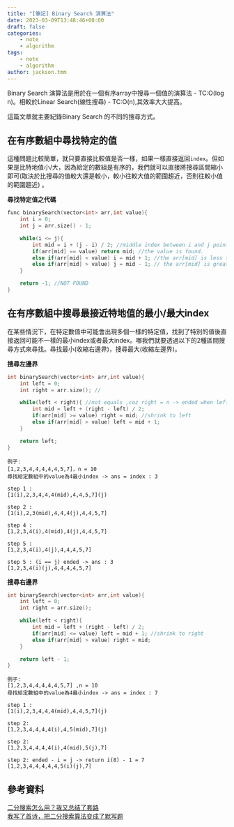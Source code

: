 ```yaml
---
title: "[筆記] Binary Search 演算法"
date: 2023-03-09T13:48:46+08:00
draft: false
categories:
    - note
    - algorithm
tags:
    - note
    - algorithm
author: jackson.tmm
---
```


Binary Search 演算法是用於在一個有序array中搜尋一個值的演算法 - TC:O(log n)。相較於Linear Search(線性搜尋) - TC:O(n),其效率大大提高。  

這篇文章就主要紀錄Binary Search 的不同的搜尋方式。

## 在有序數組中尋找特定的值
這種問題比較簡單，就只要直接比較值是否一樣，如果一樣直接返回`index`。但如果是比特地值小/大，因為給定的數組是有序的，我們就可以直接將搜尋區間縮小即可(取決於比搜尋的值較大還是較小，較小往較大值的範圍趨近，否則往較小值的範圍趨近) 。  

**尋找特定值之代碼**  
```c++
func binarySearch(vector<int> arr,int value){
    int i = 0;
    int j = arr.size() - 1;

    while(i <= j){
        int mid = i + (j - i) / 2; //middle index between i and j point
        if(arr[mid] == value) return mid; //the value is found.
        else if(arr[mid] < value) i = mid + 1; //the arr[mid] is less than value,search in [mid + 1,j]
        else if(arr[mid] > value) j = mid - 1; // the arr[mid] is greater than value,search in [i,mid - 1];
    }

    return -1; //NOT FOUND
}
```

## 在有序數組中搜尋最接近特地值的最小/最大index
在某些情況下，在特定數值中可能會出現多個一樣的特定值，找到了特別的值後直接返回可能不一樣的最小index或者最大index。哪我們就要透過以下的2種區間搜尋方式來尋找。尋找最小(收縮右邊界)，搜尋最大(收縮左邊界)。

**搜尋左邊界**
```c++
int binarySearch(vector<int> arr,int value){
    int left = 0;
    int right = arr.size(); //

    while(left < right){ //not equals ,coz right = n -> ended when left == right
        int mid = left + (right - left) / 2;
        if(arr[mid] >= value) right = mid; //shrink to left
        else if(arr[mid] > value) left = mid + 1;
    }

    return left;
}
```

```
例子:
[1,2,3,4,4,4,4,4,5,7]，n = 10
尋找給定數組中的value為4最小index -> ans = index : 3

step 1 :
[1(i),2,3,4,4,4(mid),4,4,5,7](j)

step 2 :
[1(i),2,3(mid),4,4,4(j),4,4,5,7]

step 4 :
[1,2,3,4(i),4(mid),4(j),4,4,5,7]

step 5 :
[1,2,3,4(i),4(j),4,4,4,5,7]

step 5 : (i == j) ended -> ans : 3
[1,2,3,4(i)(j),4,4,4,4,5,7]
```

**搜尋右邊界**
```c++
int binarySearch(vector<int> arr,int value){
    int left = 0;
    int right = arr.size();

    while(left < right){
        int mid = left + (right - left) / 2;
        if(arr[mid] <= value) left = mid + 1; //shrink to right
        else if(arr[mid] > value) right = mid;
    }

    return left - 1;
}
```

```
例子:
[1,2,3,4,4,4,4,4,5,7] ,n = 10
尋找給定數組中的value為4最小index -> ans = index : 7

step 1 :
[1(i),2,3,4,4,4(mid),4,4,5,7](j)

step 2:
[1,2,3,4,4,4,4(i),4,5(mid),7](j)

step 2:
[1,2,3,4,4,4,4(i),4(mid),5(j),7]

step 2: ended - i = j -> return i(8) - 1 = 7
[1,2,3,4,4,4,4,4,5(i)(j),7]
```

## 參考資料
[二分搜索怎么用？我又总结了套路](https://labuladong.github.io/algo/di-yi-zhan-da78c/shou-ba-sh-48c1d/er-fen-sou-ae51e)  
[我写了首诗，把二分搜索算法变成了默写题](https://labuladong.github.io/algo/di-ling-zh-bfe1b/wo-xie-le--3c789/)